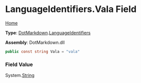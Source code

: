 # LanguageIdentifiers\.Vala Field

[Home](../../../README.md)

**Type**: [DotMarkdown](../../README.md)\.[LanguageIdentifiers](../README.md)

**Assembly**: DotMarkdown\.dll

```csharp
public const string Vala = "vala"
```

### Field Value

System\.[String](https://docs.microsoft.com/en-us/dotnet/api/system.string)